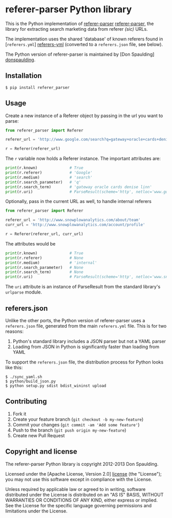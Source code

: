 # referer-parser Python library

This is the Python implementation of [referer-parser] [referer-parser], the library for extracting search marketing data from referer _(sic)_ URLs.

The implementation uses the shared 'database' of known referers found in [`referers.yml`] [referers-yml] (converted to a `referers.json` file,
see below).

The Python version of referer-parser is maintained by [Don Spaulding] [donspaulding].

## Installation

    $ pip install referer_parser

## Usage

Create a new instance of a Referer object by passing in the url you want to parse:

```python
from referer_parser import Referer

referer_url = 'http://www.google.com/search?q=gateway+oracle+cards+denise+linn&hl=en&client=safari'

r = Referer(referer_url)
```

The `r` variable now holds a Referer instance.  The important attributes are:

```python
print(r.known)              # True
print(r.referer)            # 'Google'
print(r.medium)             # 'search'
print(r.search_parameter)   # 'q'     
print(r.search_term)        # 'gateway oracle cards denise linn'
print(r.uri)                # ParseResult(scheme='http', netloc='www.google.com', path='/search', params='', query='q=gateway+oracle+cards+denise+linn&hl=en&client=safari', fragment='')
```

Optionally, pass in the current URL as well, to handle internal referers

```python
from referer_parser import Referer

referer_url = 'http://www.snowplowanalytics.com/about/team'
curr_url = 'http://www.snowplowanalytics.com/account/profile'

r = Referer(referer_url, curr_url)
```

The attributes would be

```python
print(r.known)              # True
print(r.referer)            # None
print(r.medium)             # 'internal'
print(r.search_parameter)   # None
print(r.search_term)        # None
print(r.uri)                # ParseResult(scheme='http', netloc='www.snowplowanalytics.com', path='/about/team', params='', query='', fragment='')
```

The `uri` attribute is an instance of ParseResult from the standard library's `urlparse` module.

## referers.json

Unlike the other ports, the Python version of referer-parser uses a `referers.json` file, generated from the main `referers.yml` file. This is for two reasons:

1. Python's standard library includes a JSON parser but not a YAML parser
2. Loading from JSON in Python is significantly faster than loading from YAML

To support the `referers.json` file, the distribution process for Python looks like this:

    $ ./sync_yaml.sh
    $ python/build_json.py
    $ python setup.py sdist bdist_wininst upload

## Contributing

1. Fork it
2. Create your feature branch (`git checkout -b my-new-feature`)
3. Commit your changes (`git commit -am 'Add some feature'`)
4. Push to the branch (`git push origin my-new-feature`)
5. Create new Pull Request

## Copyright and license

The referer-parser Python library is copyright 2012-2013 Don Spaulding.

Licensed under the [Apache License, Version 2.0] [license] (the "License");
you may not use this software except in compliance with the License.

Unless required by applicable law or agreed to in writing, software
distributed under the License is distributed on an "AS IS" BASIS,
WITHOUT WARRANTIES OR CONDITIONS OF ANY KIND, either express or implied.
See the License for the specific language governing permissions and
limitations under the License.

[referer-parser]: https://github.com/snowplow/referer-parser
[referers-yml]: https://github.com/snowplow/referer-parser/blob/master/referers.yml

[donspaulding]: https://github.com/donspaulding

[license]: http://www.apache.org/licenses/LICENSE-2.0
